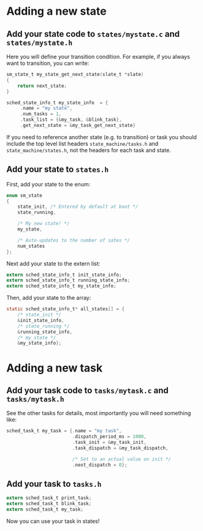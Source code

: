 # Adding a new state

## Add your state code to `states/mystate.c` and `states/mystate.h`

Here you will define your transition condition. For example, if you always want
to transition, you can write:

```c
sm_state_t my_state_get_next_state(slate_t *slate)
{
    return next_state;
}

sched_state_info_t my_state_info  = {
     .name = "my state",
     .num_tasks = 1,
     .task_list = {&my_task, &blink_task},
     .get_next_state = &my_task_get_next_state}
```

If you need to reference another state (e.g. to transition) or task you should
include the top level list headers `state_machine/tasks.h` and
`state_machine/states.h`, not the headers for each task and state.

## Add your state to `states.h`

First, add your state to the enum:

```c
enum sm_state
{
    state_init, /* Entered by default at boot */
    state_running,

    /* My new state! */
    my_state,

    /* Auto-updates to the number of sates */
    num_states
};
```

Next add your state to the extern list:

```c
extern sched_state_info_t init_state_info;
extern sched_state_info_t running_state_info;
extern sched_state_info_t my_state_info;
```

Then, add your state to the array:

```c
static sched_state_info_t* all_states[] = {
    /* state_init */
    &init_state_info,
    /* state_running */
    &running_state_info,
    /* my_state */
    &my_state_info};
```

# Adding a new task

## Add your task code to `tasks/mytask.c` and `tasks/mytask.h`

See the other tasks for details, most importantly you will need something like:

```c
sched_task_t my_task = {.name = "my task",
                        .dispatch_period_ms = 1000,
                        .task_init = &my_task_init,
                        .task_dispatch = &my_task_dispatch,

                        /* Set to an actual value on init */
                        .next_dispatch = 0};
```

## Add your task to `tasks.h`

```c
extern sched_task_t print_task;
extern sched_task_t blink_task;
extern sched_task_t my_task;
```

Now you can use your task in states!
